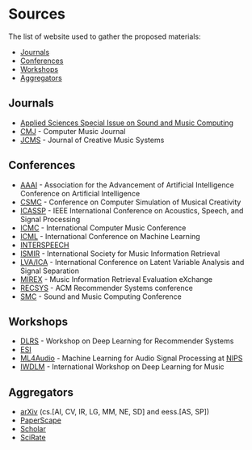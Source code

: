 # Sources

The list of website used to gather the proposed materials:

- [Journals](#journals)
- [Conferences](#conferences) 
- [Workshops](#workshops)   
- [Aggregators](#aggregators)
 
## Journals 

- [Applied Sciences Special Issue on Sound and Music Computing](http://www.mdpi.com/journal/applsci/special_issues/Music_Computing)
- [CMJ](https://www.jstor.org/journal/computermusicj) - Computer Music Journal
- [JCMS](http://jcms.org.uk/) - Journal of Creative Music Systems

## Conferences

- [AAAI](https://aaai.org/Conferences/AAAI-18/) - Association for the Advancement of Artificial Intelligence Conference on Artificial Intelligence
- [CSMC](https://csmc2016.wordpress.com/) - Conference on Computer Simulation of Musical Creativity
- [ICASSP](http://ieeexplore.ieee.org/xpl/conhome.jsp?punumber=1000002) - IEEE International Conference on Acoustics, Speech, and Signal Processing
- [ICMC](http://www.computermusic.org/) - International Computer Music Conference
- [ICML](https://2017.icml.cc/) - International Conference on Machine Learning
- [INTERSPEECH](http://www.isca-speech.org/iscaweb/)
- [ISMIR](http://ismir.net/) - International Society for Music Information Retrieval
- [LVA/ICA](http://lva-ica-2017.com/index.php/aim) - International Conference on Latent Variable Analysis and Signal Separation
- [MIREX](http://music-ir.org/mirex/wiki/MIREX_HOME) - Music Information Retrieval Evaluation eXchange
- [RECSYS](https://recsys.acm.org/) - ACM Recommender Systems conference
- [SMC](http://www.smc-conference.org/) - Sound and Music Computing Conference

## Workshops

- [DLRS](http://dlrs-workshop.org/) - Workshop on Deep Learning for Recommender Systems
- [ESI](http://www.univie.ac.at/nuhag-php/event_NEW/make.php?event=esi17&page=program)
- [ML4Audio](https://nips.cc/Conferences/2017/Schedule?showEvent=8790) - Machine Learning for Audio Signal Processing at [NIPS](https://nips.cc/)
- [IWDLM](http://dorienherremans.com/dlm2017/) - International Workshop on Deep Learning for Music

## Aggregators

- [arXiv](https://arxiv.org/) (cs.[AI, CV, IR, LG, MM, NE, SD] and eess.[AS, SP])
- [PaperScape](http://paperscape.org/)
- [Scholar](https://scholar.google.com/scholar?q=neural+network+audio+music)
- [SciRate](https://scirate.com/)
